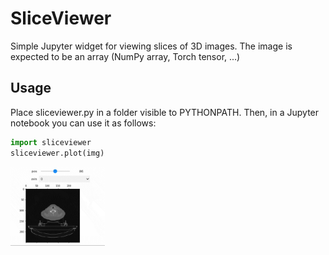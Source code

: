 # SliceViewer
Simple Jupyter widget for viewing slices of 3D images. 
The image is expected to be an array (NumPy array, Torch tensor, ...)
## Usage
Place sliceviewer.py in a folder visible to PYTHONPATH. Then, in a Jupyter notebook you can use it as follows:
```python
import sliceviewer
sliceviewer.plot(img)
```
<img src="https://github.com/lenbrocki/SliceViewer/blob/main/sample_new.gif" width="30%" height="30%"/>
